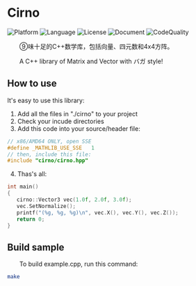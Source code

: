 # Cirno

![Platform](https://img.shields.io/badge/Platform-Any-blue)&nbsp;![Language](https://img.shields.io/badge/Language-C%2B%2B-green)&nbsp;![License](https://img.shields.io/badge/License-MIT-green)&nbsp;![Document](https://img.shields.io/badge/Document-50%25-orange)&nbsp;![CodeQuality](https://img.shields.io/lgtm/grade/cpp/github/JuYanYan/Cirno.svg?logo=lgtm&logoWidth=24)

&emsp;&emsp;⑨味十足的C++数学库，包括向量、四元数和4x4方阵。

&emsp;&emsp;A C++ library of Matrix and Vector with バガ style!

## How to use

It's easy to use this library:

 1. Add all the files in "./cirno" to your project
 2. Check your incude directories
 3. Add this code into your source/header file:
 ```c++
// x86/AMD64 ONLY, open SSE
#define _MATHLIB_USE_SSE   1
// then, include this file:
#include "cirno/cirno.hpp"
 ```
 4. Thas's all:
 ```c++
int main()
{
    cirno::Vector3 vec(1.0f, 2.0f, 3.0f);
    vec.SetNormalize();
    printf("(%g, %g, %g)\n", vec.X(), vec.Y(), vec.Z());
    return 0;
}
 ```

## Build sample

&emsp;&emsp;To build example.cpp, run this command:

```bash
make
```
